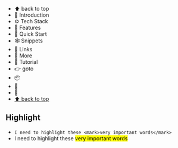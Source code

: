 - ⬆ back to top
- 🤖 Introduction
- ⚙️ Tech Stack
- 🔋 Features
- 🤸 Quick Start
- 🕸️ Snippets
- 🔗 Links
- 🚀 More
- 🚨 Tutorial
- 👉 goto
- 📦
- 📂
- 📄
- [⬆ back to top](#top)

## Highlight

- `I need to highlight these <mark>very important words</mark>`
- I need to highlight these <mark>very important words</mark>
